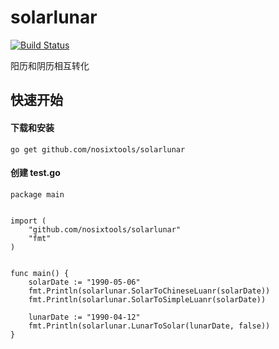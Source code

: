 # solarlunar
[![Build Status](https://api.travis-ci.org/nosixtools/solarlunar.svg?branch=master)](https://api.travis-ci.org/nosixtools/solarlunar)

阳历和阴历相互转化

## 快速开始
#### 下载和安装
	go get github.com/nosixtools/solarlunar
#### 创建 test.go
```
package main 


import (
	"github.com/nosixtools/solarlunar" 
	"fmt"
)


func main() {
	solarDate := "1990-05-06"
	fmt.Println(solarlunar.SolarToChineseLuanr(solarDate))
	fmt.Println(solarlunar.SolarToSimpleLuanr(solarDate))
	
	lunarDate := "1990-04-12"
	fmt.Println(solarlunar.LunarToSolar(lunarDate, false))
}

```

